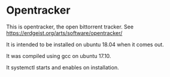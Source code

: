 Opentracker
===================

This is opentracker, the open bittorrent tracker.  See https://erdgeist.org/arts/software/opentracker/

It is intended to be installed on ubuntu 18.04 when it comes out.

It was compiled using gcc on ubuntu 17.10.

It systemctl starts and enables on installation.
